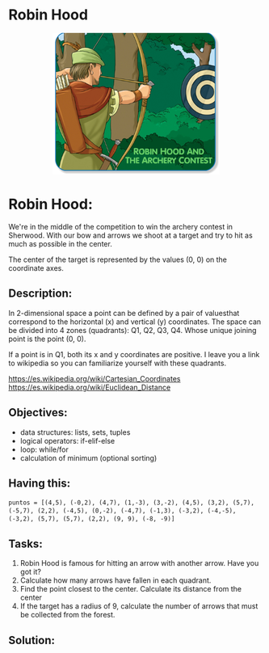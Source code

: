 # Robin Hood
<p align="center">
    <img src="https://github.com/RealXun/Robin_Hood/blob/main/Resources/Cover.png">

# Robin Hood:
We're in the middle of the competition to win the archery contest in Sherwood. With our bow and arrows we shoot at a target and try to hit as much as possible in the center.

The center of the target is represented by the values ​​(0, 0) on the coordinate axes.

## Description:
In 2-dimensional space a point can be defined by a pair of values ​​that correspond to the horizontal (x) and vertical (y) coordinates. The space can be divided into 4 zones (quadrants): Q1, Q2, Q3, Q4. Whose unique joining point is the point (0, 0).

If a point is in Q1, both its x and y coordinates are positive. I leave you a link to wikipedia so you can familiarize yourself with these quadrants.

https://es.wikipedia.org/wiki/Cartesian_Coordinates
https://es.wikipedia.org/wiki/Euclidean_Distance

## Objectives:
* data structures: lists, sets, tuples
* logical operators: if-elif-else
* loop: while/for
* calculation of minimum (optional sorting)

## Having this:
```
puntos = [(4,5), (-0,2), (4,7), (1,-3), (3,-2), (4,5), (3,2), (5,7), (-5,7), (2,2), (-4,5), (0,-2), (-4,7), (-1,3), (-3,2), (-4,-5), (-3,2), (5,7), (5,7), (2,2), (9, 9), (-8, -9)]
```
## Tasks:
1. Robin Hood is famous for hitting an arrow with another arrow. Have you got it?
2. Calculate how many arrows have fallen in each quadrant.
3. Find the point closest to the center. Calculate its distance from the center
4. If the target has a radius of 9, calculate the number of arrows that must be collected from the forest.

## Solution:

